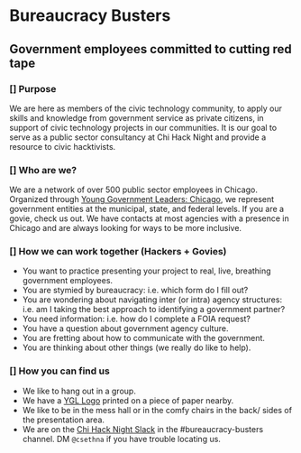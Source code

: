 # Bureaucracy Busters
## Government employees committed to cutting red tape

### [] Purpose
We are here as members of the civic technology community, to apply our skills and knowledge from government service as private citizens, in support of civic technology projects in our communities. It is our goal to serve as a public sector consultancy at Chi Hack Night and provide a resource to civic hacktivists.

### [] Who are we?
We are a network of over 500 public sector employees in Chicago. Organized through [Young Government Leaders: Chicago](http://chigov.space), we represent government entities at the municipal, state, and federal levels. If you are a govie, check us out. We have contacts at most agencies with a presence in Chicago and are always looking for ways to be more inclusive.

### [] How we can work together (Hackers + Govies)
- You want to practice presenting your project to real, live, breathing government employees.
- You are stymied by bureaucracy: i.e. which form do I fill out?
- You are wondering about navigating inter (or intra) agency structures: i.e. am I taking the best approach to identifying a government partner?
- You need information: i.e. how do I complete a FOIA request?
- You have a question about government agency culture.
- You are fretting about how to communicate with the government.
- You are thinking about other things (we really do like to help).

### [] How you can find us
- We like to hang out in a group.
- We have a [YGL Logo](#) printed on a piece of paper nearby.
- We like to be in the mess hall or in the comfy chairs in the back/ sides of the presentation area.
- We are on the [Chi Hack Night Slack](https://chihacknight.slack.me) in the #bureaucracy-busters channel. DM `@csethna` if you have trouble locating us.
